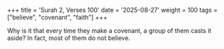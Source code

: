 +++
title = 'Surah 2, Verses 100'
date = '2025-08-27'
weight = 100
tags = ["believe", "covenant", "faith"]
+++

Why is it that every time they make a covenant, a group of them casts it aside? In fact, most of them do not believe.